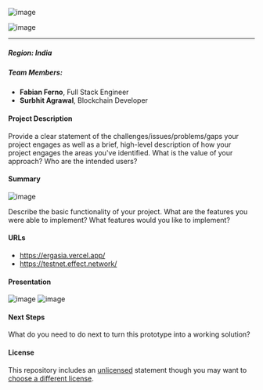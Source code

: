 
![image](https://user-images.githubusercontent.com/57835412/148960904-08764513-2f39-49cb-8d52-1143dba55d54.png)
 
![image](https://user-images.githubusercontent.com/57835412/148959379-eb94222d-4f35-4686-8c54-e0751e3e6faf.png)
 
 ---
 
##### Region: India
##### Team Members:
- **Fabian Ferno**, Full Stack Engineer
- **Surbhit Agrawal**, Blockchain Developer

#### Project Description
Provide a clear statement of the challenges/issues/problems/gaps your project engages as well as a brief, high-level description of how your project engages the areas you've identified. What is the value of your approach? Who are the intended users?

#### Summary
![image](https://user-images.githubusercontent.com/57835412/148961244-f4b28b5a-e678-4be7-b43a-bd0b458db31f.png)

Describe the basic functionality of your project. What are the features you were able to implement? What features would you like to implement?

#### URLs
- https://ergasia.vercel.app/
- https://testnet.effect.network/

#### Presentation
![image](https://user-images.githubusercontent.com/57835412/148960286-77bce782-0bf3-46c5-8e5b-b06cc6f5b2a0.png)
![image](https://user-images.githubusercontent.com/57835412/148960343-7ba434ed-58fa-41a1-b6cb-3e9c9500cc39.png)


#### Next Steps
What do you need to do next to turn this prototype into a working solution?

#### License
This repository includes an [unlicensed](http://unlicense.org/) statement though you may want to [choose a different license](https://choosealicense.com/).
